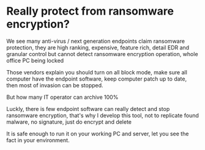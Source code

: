# Really protect from ransomware encryption?
We see many anti-virus / next generation endpoints claim ransomware protection, they are high ranking, expensive, feature rich, detail EDR and granular control but cannot detect ransomware encryption operation, whole office PC being locked

Those vendors explain you should turn on all block mode, make sure all computer have the endpoint software, keep computer patch up to date, then most of invasion can be stopped.

But how many IT operator can archive 100%

Luckly, there is few endpoint software can really detect and stop ransomware encryption, that's why I develop this tool, not to replicate found malware, no signature, just do encrypt and delete

It is safe enough to run it on your working PC and server, let you see the fact in your environment.
